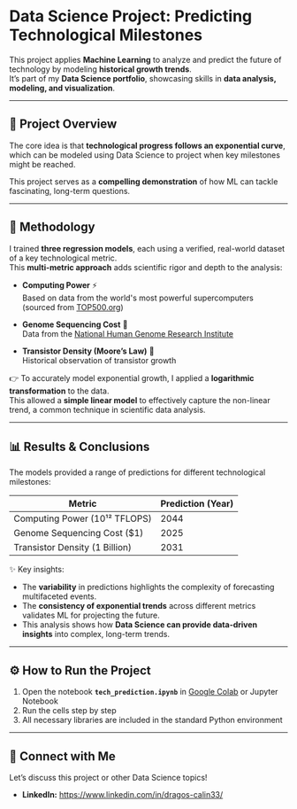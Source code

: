 # Data Science Project: Predicting Technological Milestones 

This project applies **Machine Learning** to analyze and predict the future of technology by modeling **historical growth trends**.  
It’s part of my **Data Science portfolio**, showcasing skills in **data analysis, modeling, and visualization**.  

---

## 📌 Project Overview
The core idea is that **technological progress follows an exponential curve**, which can be modeled using Data Science to project when key milestones might be reached.  

This project serves as a **compelling demonstration** of how ML can tackle fascinating, long-term questions.

---

## 🧪 Methodology
I trained **three regression models**, each using a verified, real-world dataset of a key technological metric.  
This **multi-metric approach** adds scientific rigor and depth to the analysis:

- **Computing Power** ⚡  
  Based on data from the world's most powerful supercomputers (sourced from [TOP500.org](https://www.top500.org))  

- **Genome Sequencing Cost** 🧬  
  Data from the [National Human Genome Research Institute](https://www.genome.gov)  

- **Transistor Density (Moore’s Law)** 🔬  
  Historical observation of transistor growth  

👉 To accurately model exponential growth, I applied a **logarithmic transformation** to the data.  
This allowed a **simple linear model** to effectively capture the non-linear trend, a common technique in scientific data analysis.  

---

## 📊 Results & Conclusions
The models provided a range of predictions for different technological milestones:

| Metric                     | Prediction (Year) |
|----------------------------|-------------------|
| Computing Power (10¹² TFLOPS) | 2044 |
| Genome Sequencing Cost ($1)   | 2025|
| Transistor Density (1 Billion) | 2031 |

✨ Key insights:  
- The **variability** in predictions highlights the complexity of forecasting multifaceted events.  
- The **consistency of exponential trends** across different metrics validates ML for projecting the future.  
- This analysis shows how **Data Science can provide data-driven insights** into complex, long-term trends.  

---

## ⚙️ How to Run the Project
1. Open the notebook **`tech_prediction.ipynb`** in [Google Colab](https://colab.research.google.com) or Jupyter Notebook  
2. Run the cells step by step  
3. All necessary libraries are included in the standard Python environment  

---

## 🤝 Connect with Me
Let’s discuss this project or other Data Science topics!  

- **LinkedIn:** https://www.linkedin.com/in/dragos-calin33/

